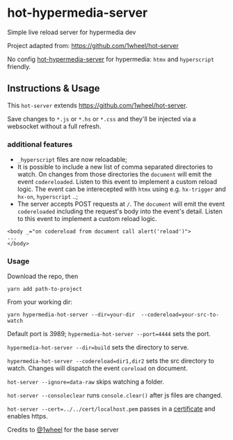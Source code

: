 # hot-hypermedia-server
Simple live reload server for hypermedia dev

Project adapted from: https://github.com/1wheel/hot-server

No config [hot-hypermedia-server](https://github.com/DevGrammo/hot-hypermedia-server) for hypermedia: `htmx` and `hyperscript` friendly.

## Instructions & Usage

This `hot-server` extends https://github.com/1wheel/hot-server. 

Save changes to `*.js` or `*.hs` or `*.css` and they'll be injected via a websocket without a full refresh.

### additional features
- `_hyperscript` files are now reloadable;
- It is possible to include a new list of comma separated directories to watch. On changes
from those directories the `document` will emit the event `codereloaded`. Listen to this event 
to implement a custom reload logic. The event can be interecepted with `htmx` using e.g. `hx-trigger` and `hx-on`, `hyperscript` ..;
- The server accepts POST requests at `/`. The `document` will emit the event
`codereloaded` including the request's body into the event's detail. Listen to this event to 
implement a custom reload logic. 
```
<body _="on codereload from document call alert('reload')">
...
</body>
```
### Usage 
Download the repo, then 
```
yarn add path-to-project
```
From your working dir: 
```
yarn hypermedia-hot-server --dir=your-dir  --codereload=your-src-to-watch
```

Default port is 3989; `hypermedia-hot-server --port=4444` sets the port.

`hypermedia-hot-server --dir=build` sets the directory to serve. 

`hypermedia-hot-server --codereload=dir1,dir2` sets the src directory to watch. Changes will dispatch the event `coreload` on document.

`hot-server --ignore=data-raw` skips watching a folder.

`hot-server --consoleclear` runs `console.clear()` after js files are changed.

`hot-server --cert=../../cert/localhost.pem` passes in a [certificate](https://web.dev/how-to-use-local-https/) and enables https. 

Credits to [@1wheel](https://github.com/1wheel) for the base server
